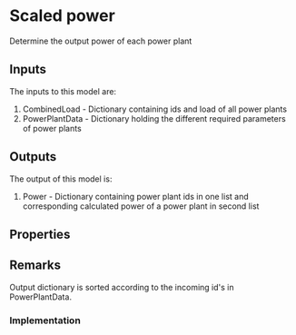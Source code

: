 # Scaled power

Determine the output power of each power plant


## Inputs
The inputs to this model are:

1. CombinedLoad - Dictionary containing ids and load of all power plants
1. PowerPlantData - Dictionary holding the different required parameters of power plants


## Outputs
The output of this model is:

1. Power - Dictionary containing power plant ids in one list  and corresponding calculated power of a power plant in 
second list


## Properties


## Remarks
Output dictionary is sorted according to the incoming id's in PowerPlantData.

### Implementation

